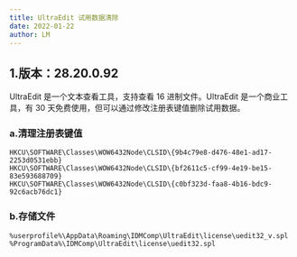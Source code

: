 ```yaml
---
title: UltraEdit 试用数据清除
date: 2022-01-22
author: LM
---
```


## 1.版本：28.20.0.92

UltraEdit 是一个文本查看工具，支持查看 16 进制文件。UltraEdit 是一个商业工具，有 30 天免费使用，但可以通过修改注册表键值删除试用数据。

### a.清理注册表键值

```
HKCU\SOFTWARE\Classes\WOW6432Node\CLSID\{9b4c79e8-d476-48e1-ad17-2253d0531ebb}
HKCU\SOFTWARE\Classes\WOW6432Node\CLSID\{bf2611c5-cf99-4e19-be15-83e593688709}
HKCU\SOFTWARE\Classes\WOW6432Node\CLSID\{c0bf323d-faa8-4b16-bdc9-92c6acb76dc1}
```

### b.存储文件

```
%userprofile%\AppData\Roaming\IDMComp\UltraEdit\license\uedit32_v.spl
%ProgramData%\IDMComp\UltraEdit\license\uedit32.spl
```

